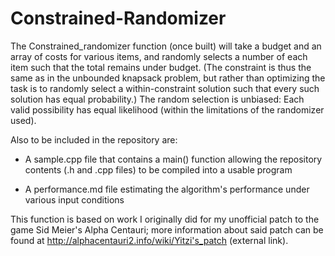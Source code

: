 # Constrained-Randomizer
The Constrained_randomizer function (once built) will take a budget and an array of costs for various items, and randomly selects a number of each item such that the total remains under budget.  (The constraint is thus the same as in the unbounded knapsack problem, but rather than optimizing the task is to randomly select a within-constraint solution such that every such solution has equal probability.)  The random selection is unbiased: Each valid possibility has equal likelihood (within the limitations of the randomizer used).

Also to be included in the repository are:

* A sample.cpp file that contains a main() function allowing the repository contents (.h and .cpp files) to be compiled into a usable program
  
* A performance.md file estimating the algorithm's performance under various input conditions

This function is based on work I originally did for my unofficial patch to the game Sid Meier's Alpha Centauri; more information about said patch can be found at http://alphacentauri2.info/wiki/Yitzi's_patch (external link).
